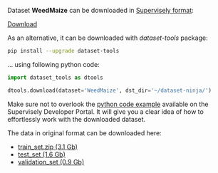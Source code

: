 Dataset **WeedMaize** can be downloaded in [Supervisely format](https://developer.supervisely.com/api-references/supervisely-annotation-json-format):

 [Download](https://assets.supervisely.com/supervisely-supervisely-assets-public/teams_storage/d/p/1I/IQOFyxvkuNbooLgZDdQQ89A9cZno8CuGgavToACwoiHOqhfaxa7S4f1LWjrDTfAdGXcQ3M90mpG2xpHZoeViHht1G4rLaBZMPtJq27eEhgWS5uSCSyOqziePkNlS.tar)

As an alternative, it can be downloaded with *dataset-tools* package:
``` bash
pip install --upgrade dataset-tools
```

... using following python code:
``` python
import dataset_tools as dtools

dtools.download(dataset='WeedMaize', dst_dir='~/dataset-ninja/')
```
Make sure not to overlook the [python code example](https://developer.supervisely.com/getting-started/python-sdk-tutorials/iterate-over-a-local-project) available on the Supervisely Developer Portal. It will give you a clear idea of how to effortlessly work with the downloaded dataset.

The data in original format can be downloaded here:

- [train_set.zip (3.1 Gb)](https://zenodo.org/record/5106795/files/train_set.zip?download=1)
- [test_set (1.6 Gb)](https://zenodo.org/record/5106795/files/test_set.zip?download=1)
- [validation_set (0.9 Gb)](https://zenodo.org/record/5106795/files/validation_set.zip?download=1)
